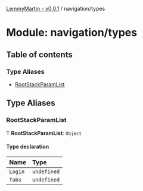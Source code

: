 [LemmyMartin - v0.0.1](../README.md) / navigation/types

# Module: navigation/types

## Table of contents

### Type Aliases

- [RootStackParamList](navigation_types.md#rootstackparamlist)

## Type Aliases

### RootStackParamList

Ƭ **RootStackParamList**: `Object`

#### Type declaration

| Name | Type |
| :------ | :------ |
| `Login` | `undefined` |
| `Tabs` | `undefined` |
